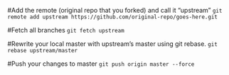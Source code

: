 #Add the remote (original repo that you forked) and call it “upstream”
`git remote add upstream https://github.com/original-repo/goes-here.git`

#Fetch all branches
`git fetch upstream`

#Rewrite your local master with upstream’s master using git rebase.
`git rebase upstream/master`

#Push your changes to master
`git push origin master --force`



